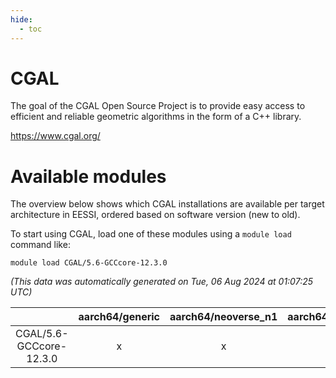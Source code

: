 ```yaml
---
hide:
  - toc
---
```


CGAL
====


The goal of the CGAL Open Source Project is to provide easy access to efficient and reliable geometric algorithms in the form of a C++ library.

https://www.cgal.org/
# Available modules


The overview below shows which CGAL installations are available per target architecture in EESSI, ordered based on software version (new to old).

To start using CGAL, load one of these modules using a `module load` command like:

```shell
module load CGAL/5.6-GCCcore-12.3.0
```

*(This data was automatically generated on Tue, 06 Aug 2024 at 01:07:25 UTC)*  

| |aarch64/generic|aarch64/neoverse_n1|aarch64/neoverse_v1|x86_64/generic|x86_64/amd/zen2|x86_64/amd/zen3|x86_64/amd/zen4|x86_64/intel/haswell|x86_64/intel/skylake_avx512|
| :---: | :---: | :---: | :---: | :---: | :---: | :---: | :---: | :---: | :---: |
|CGAL/5.6-GCCcore-12.3.0|x|x|x|x|x|x|x|x|x|
